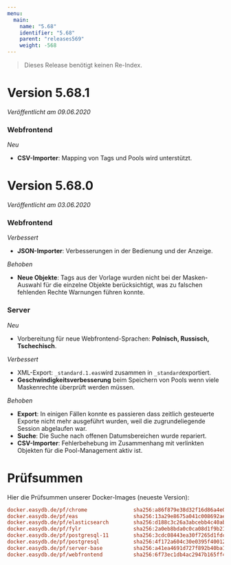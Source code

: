 ```yaml
---
menu:
  main:
    name: "5.68"
    identifier: "5.68"
    parent: "releases569"
    weight: -568
---
```


> Dieses Release benötigt keinen Re-Index.

# Version 5.68.1

*Veröffentlicht am 09.06.2020*

### Webfrontend

*Neu*

* **CSV-Importer**: Mapping von Tags und Pools wird unterstützt.

# Version 5.68.0

*Veröffentlicht am 03.06.2020*

### Webfrontend

*Verbessert*

* **JSON-Importer**: Verbesserungen in der Bedienung und der Anzeige.

*Behoben*

* **Neue Objekte**: Tags aus der Vorlage wurden nicht bei der Masken-Auswahl für die einzelne Objekte berücksichtigt, was zu falschen fehlenden Rechte Warnungen führen konnte.

### Server

*Neu*

* Vorbereitung für neue Webfrontend-Sprachen: **Polnisch, Russisch, Tschechisch**.

*Verbessert*

* XML-Export: `_standard.1.eas`wird zusammen in `_standard`exportiert.
* **Geschwindigkeitsverbesserung** beim Speichern von Pools wenn viele Maskenrechte überprüft werden müssen.

*Behoben*

* **Export**: In einigen Fällen konnte es passieren dass zeitlich gesteuerte Exporte nicht mehr ausgeführt wurden, weil die zugrundeliegende Session abgelaufen war.
* **Suche**: Die Suche nach offenen Datumsbereichen wurde repariert.
* **CSV-Importer**: Fehlerbehebung im Zusammenhang mit verlinkten Objekten für die Pool-Management aktiv ist.

# Prüfsummen

Hier die Prüfsummen unserer Docker-Images (neueste Version):

```ini
docker.easydb.de/pf/chrome               sha256:a86f879e38d32f16d86a4e04a0d62bc5410da43eed617ebefbc30e8c320c9ffe
docker.easydb.de/pf/eas                  sha256:13a29e8675a041c008692aefbf9d3e669e3a495f925ce06542fcdd8beb51c8e1
docker.easydb.de/pf/elasticsearch        sha256:d188c3c26a3abcebb4c40ab197220991bdfc052d3bc0599ddfddcf66c9fe61f4
docker.easydb.de/pf/fylr                 sha256:2a0eb8bda0c0ca08d1f9b21dd1e8ebda4e0c630672cb7201c9f53cb0a82db6d4
docker.easydb.de/pf/postgresql-11        sha256:3cdc08443ea30f7265d1fdc135712f040ba245092e8feeebc5d93fbbf54b952a
docker.easydb.de/pf/postgresql           sha256:4f172a604c30e0395f40012c83cc05e7e6ef6f572a982cae3d59b0a35a643854
docker.easydb.de/pf/server-base          sha256:a41ea4691d727f892b40ba17f4bd2c8361a9be2dc96d725ec74150c11dc8dada
docker.easydb.de/pf/webfrontend          sha256:6f73ec1db4ac2947b165ff4eb86efc8c016184c940cbaacef110716f5f3b359c
```

